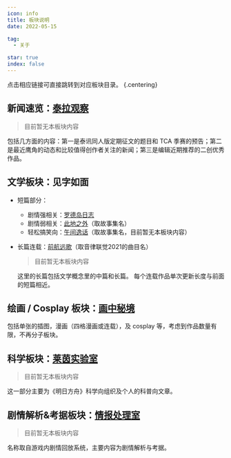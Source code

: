 ```yaml
---
icon: info
title: 板块说明
date: 2022-05-15

tag:
  - 关于

star: true
index: false
---
```


点击相应链接可直接跳转到对应板块目录。 {.centering}

## 新闻速览：[泰拉观察](category/泰拉观察)

> 目前暂无本板块内容

包括几方面的内容：第一是泰讯同人版定期征文的题目和 TCA 季赛的预告；第二是最近鹰角的动态和比较值得创作者关注的新闻；第三是编辑近期推荐的二创优秀作品。

## 文学板块：见字如面

- 短篇部分：

    - 剧情强相关：[罗德岛日志](category/罗德岛日志)
    - 剧情弱相关：[此地之外](category/此地之外)（取故事集名）
    - 轻松搞笑向：[午间逸话](category/午间逸话)（取故事集名，目前暂无本板块内容）

- 长篇连载：[前航远歌](category/前航远歌)（取音律联觉2021的曲目名）

    > 目前暂无本板块内容

    这里的长篇包括文学概念里的中篇和长篇。
    每个连载作品单次更新长度与前面的短篇相近。


## 绘画 / Cosplay 板块：[画中秘境](category/画中秘境)

包括单张的插图，漫画（四格漫画或连载），及 cosplay 等，考虑到作品数量有限，不再分子板块。

## 科学板块：[莱茵实验室](category/莱茵实验室)

> 目前暂无本板块内容

这一部分主要为《明日方舟》科学向组织及个人的科普向文章。

## 剧情解析&考据板块：[情报处理室](category/情报处理室)

> 目前暂无本板块内容

名称取自游戏内剧情回放系统，主要内容为剧情解析与考据。
